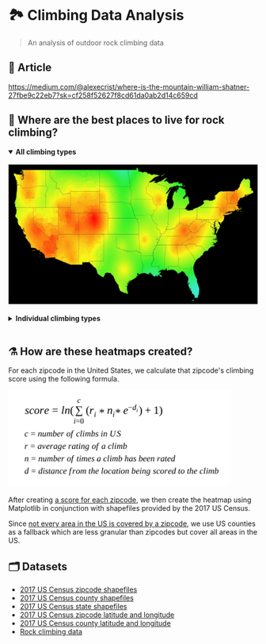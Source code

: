 # 🏞️ Climbing Data Analysis

> An analysis of outdoor rock climbing data

## 📖 Article

https://medium.com/@alexecrist/where-is-the-mountain-william-shatner-27fbe9c22eb7?sk=cf258f52627f8cd61da0ab2d14c659cd

## 🌄 Where are the best places to live for rock climbing?

<details open>
  <summary><b>All climbing types</b></summary>
  <br/>
  <img src="./heatmaps/all.jpg">
</details>

<br/>

<details>
  <summary><b>Individual climbing types</b></summary>
  <br/>

  <b>Sport</b>
  <img src="./heatmaps/sport.jpg">
  <br/>

  <b>Bouldering</b>
  <img src="./heatmaps/boulder.jpg">
  <br/>

  <b>Trad</b>
  <img src="./heatmaps/trad.jpg">
  <br/>

  <b>Toprope</b>
  <img src="./heatmaps/toprope.jpg">
  <br/>

  <b>Aid</b>
  <img src="./heatmaps/aid.jpg">
  <br/>

  <b>Alpine</b>
  <img src="./heatmaps/alpine.jpg">
  <br/>

  <b>Snow</b>
  <img src="./heatmaps/snow.jpg">
  <br/>

  <b>Ice</b>
  <img src="./heatmaps/ice.jpg">
  <br/>

  <b>Mixed</b>
  <img src="./heatmaps/mixed.jpg">
</details>

<br/>

## ⚗️ How are these heatmaps created?

For each zipcode in the United States, we calculate that zipcode's climbing score using the following formula.

<img src="./equation.png" width="450">

After creating [a score for each zipcode](./data/geo-scores), we then create the heatmap using Matplotlib in conjunction with shapefiles provided by the 2017 US Census.

Since [not every area in the US is covered by a zipcode](https://www.reddit.com/r/MapPorn/comments/938z9e/map_of_us_zip_code_regions/), we use US counties as a fallback which are less granular than zipcodes but cover all areas in the US.

## 🗂️ Datasets

- [2017 US Census zipcode shapefiles](https://www.census.gov/geo/maps-data/data/cbf/cbf_counties.html)
- [2017 US Census county shapefiles](https://www.census.gov/geo/maps-data/data/cbf/cbf_counties.html)
- [2017 US Census state shapefiles](https://www.census.gov/geo/maps-data/data/cbf/cbf_counties.html)
- [2017 US Census zipcode latitude and longitude](https://gist.github.com/erichurst/7882666)
- [2017 US Census county latitude and longitude](https://www.census.gov/geo/maps-data/data/gazetteer2017.html)
- [Rock climbing data](https://github.com/alexcrist/mountain-project-scraper)
